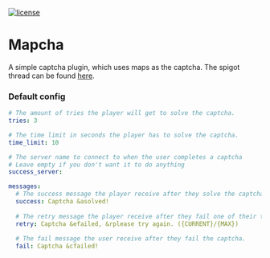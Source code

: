 [![license](https://img.shields.io/github/license/mashape/apistatus.svg) ](LICENSE)

# Mapcha
A simple captcha plugin, which uses maps as the captcha. The spigot thread can be found [here](https://www.spigotmc.org/resources/mapcha.51630/).

### Default config
```yaml
# The amount of tries the player will get to solve the captcha.
tries: 3

# The time limit in seconds the player has to solve the captcha.
time_limit: 10

# The server name to connect to when the user completes a captcha
# Leave empty if you don't want it to do anything
success_server:

messages:
  # The success message the player receive after they solve the captcha.
  success: Captcha &asolved!
  
  # The retry message the player receive after they fail one of their tries.
  retry: Captcha &efailed, &rplease try again. ({CURRENT}/{MAX})
  
  # The fail message the user receive after they fail the captcha.
  fail: Captcha &cfailed!
```
